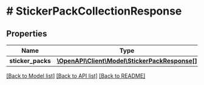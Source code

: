 # # StickerPackCollectionResponse

## Properties

Name | Type | Description | Notes
------------ | ------------- | ------------- | -------------
**sticker_packs** | [**\OpenAPI\Client\Model\StickerPackResponse[]**](StickerPackResponse.md) |  |

[[Back to Model list]](../../README.md#models) [[Back to API list]](../../README.md#endpoints) [[Back to README]](../../README.md)
